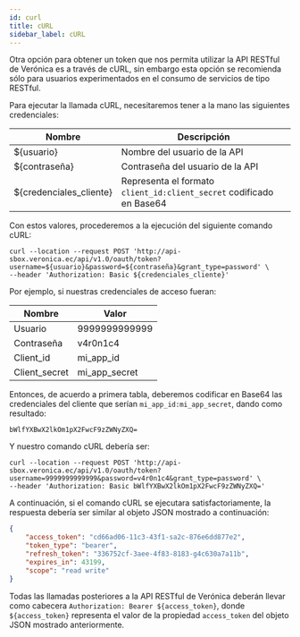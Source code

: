 ```yaml
---
id: curl
title: cURL
sidebar_label: cURL
---
```


Otra opción para obtener un token que nos permita utilizar la API RESTful de Verónica es a través de cURL, sin embargo esta opción se recomienda sólo para usuarios experimentados en el consumo de servicios de tipo RESTful.

Para ejecutar la llamada cURL, necesitaremos tener a la mano las siguientes credenciales:

| Nombre                  | Descripción                                                          |
|-------------------------|----------------------------------------------------------------------|
| ${usuario}              | Nombre del usuario de la API                                         |
| ${contraseña}           | Contraseña del usuario de la API                                     |
| ${credenciales_cliente} | Representa el formato `client_id:client_secret` codificado en Base64 |

Con estos valores, procederemos a la ejecución del siguiente comando cURL:

```shell
curl --location --request POST 'http://api-sbox.veronica.ec/api/v1.0/oauth/token?username=${usuario}&password=${contraseña}&grant_type=password' \
--header 'Authorization: Basic ${credenciales_cliente}'
```

Por ejemplo, si nuestras credenciales de acceso fueran:

| Nombre        | Valor         |
|---------------|---------------|
|  Usuario      | 9999999999999 |
| Contraseña    | v4r0n1c4      |
| Client_id     | mi_app_id     |
| Client_secret | mi_app_secret |

Entonces, de acuerdo a primera tabla, deberemos codificar en Base64 las credenciales del cliente que serían `mi_app_id:mi_app_secret`, dando como resultado:

```shell
bWlfYXBwX2lkOm1pX2FwcF9zZWNyZXQ=
```

Y nuestro comando cURL debería ser:

```shell
curl --location --request POST 'http://api-sbox.veronica.ec/api/v1.0/oauth/token?username=9999999999999&password=v4r0n1c4&grant_type=password' \
--header 'Authorization: Basic bWlfYXBwX2lkOm1pX2FwcF9zZWNyZXQ='
```

A continuación, si el comando cURL se ejecutara satisfactoriamente, la respuesta debería ser similar al objeto JSON mostrado a continuación:
```json
{
    "access_token": "cd66ad06-11c3-43f1-sa2c-876e6dd877e2",
    "token_type": "bearer",
    "refresh_token": "336752cf-3aee-4f83-8183-g4c630a7a11b",
    "expires_in": 43199,
    "scope": "read write"
}
```

Todas las llamadas posteriores a la API RESTful de Verónica deberán llevar como cabecera `Authorization: Bearer ${access_token}`, donde `${access_token}` representa el valor de la propiedad `access_token` del objeto JSON mostrado anteriormente.
